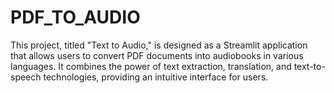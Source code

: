 # PDF_TO_AUDIO
This project, titled "Text to Audio," is designed as a Streamlit application that allows users to convert PDF documents into audiobooks in various languages. It combines the power of text extraction, translation, and text-to-speech technologies, providing an intuitive interface for users.
